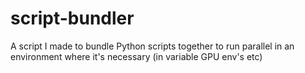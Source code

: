 # script-bundler
A script I made to bundle Python scripts together to run parallel in an environment where it's necessary (in variable GPU env's etc) 
